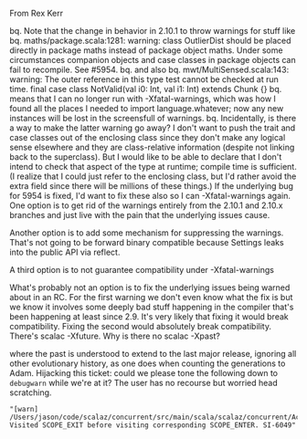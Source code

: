 From Rex Kerr

bq. Note that the change in behavior in 2.10.1 to throw warnings for stuff like
bq. maths/package.scala:1281: warning: class OutlierDist should be placed directly in package maths instead of package object maths. Under some circumstances companion objects and case classes in package objects can fail to recompile. See #5954. 
bq. and also 
bq. mwt/MultiSensed.scala:143: warning: The outer reference in this type test cannot be checked at run time. final case class NotValid(val i0: Int, val i1: Int) extends Chunk {} 
bq. means that I can no longer run with -Xfatal-warnings, which was how I found all the places I needed to import language.whatever; now any new instances will be lost in the screensfull of warnings.
bq. Incidentally, is there a way to make the latter warning go away? I don't want to push the trait and case classes out of the enclosing class since they don't make any logical sense elsewhere and they are class-relative information (despite not linking back to the superclass). But I would like to be able to declare that I don't intend to check that aspect of the type at runtime; compile time is sufficient. (I realize that I could just refer to the enclosing class, but I'd rather avoid the extra field since there will be millions of these things.) If the underlying bug for 5954 is fixed, I'd want to fix these also so I can -Xfatal-warnings again.
One option is to get rid of the warnings entirely from the 2.10.1 and 2.10.x branches and just live with the pain that the underlying issues cause.

Another option is to add some mechanism for suppressing the warnings. That's not going to be forward binary compatible because Settings leaks into the public API via reflect.

A third option is to not guarantee compatibility under -Xfatal-warnings

What's probably not an option is to fix the underlying issues being warned about in an RC. For the first warning we don't even know what the fix is but we know it involves some deeply bad stuff happening in the compiler that's been happening at least since 2.9. It's very likely that fixing it would break compatibility. Fixing the second would absolutely break compatibility.
There's scalac -Xfuture.  Why is there no scalac -Xpast?

where the past is understood to extend to the last major release, ignoring all other evolutionary history, as one does when counting the generations to Adam.
Hijacking this ticket: could we please tone the following down to `debugwarn` while we're at it? The user has no recourse but worried head scratching.

```
"[warn] /Users/jason/code/scalaz/concurrent/src/main/scala/scalaz/concurrent/Actor.scala:52: Visited SCOPE_EXIT before visiting corresponding SCOPE_ENTER. SI-6049"
```
